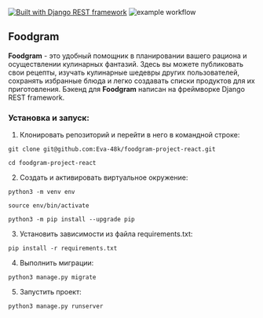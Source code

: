 [![Built with Django REST framework](https://img.shields.io/badge/Built_with-Django_REST_framework-green.svg)](https://www.django-rest-framework.org/)
![example workflow](https://github.com/Eva-48k/yamdb_final/actions/workflows/yamdb_workflow.yml/badge.svg)

## Foodgram

**Foodgram** - это удобный помощник в планировании вашего рациона и осуществлении кулинарных фантазий. Здесь вы можете публиковать свои рецепты, изучать кулинарные шедевры других пользователей, сохранять избранные блюда и легко создавать списки продуктов для их приготовления.
Бэкенд для **Foodgram** написан на фреймворке Django REST framework.

### Установка и запуск:

1. Клонировать репозиторий и перейти в него в командной строке:

```
git clone git@github.com:Eva-48k/foodgram-project-react.git
```

```
cd foodgram-project-react
```

2. Cоздать и активировать виртуальное окружение:

```
python3 -m venv env
```

```
source env/bin/activate
```

```
python3 -m pip install --upgrade pip
```

3. Установить зависимости из файла requirements.txt:

```
pip install -r requirements.txt
```

4. Выполнить миграции:

```
python3 manage.py migrate
```

5. Запустить проект:

```
python3 manage.py runserver
```
